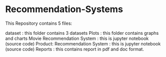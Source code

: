 # Recommendation-Systems

This Repository contains 5 files:

dataset : this folder contains  3 datasets
Plots : this folder contains graphs and charts
Movie Recommendation System : this is jupyter notebook (source code)
Product: Recommendation System : this is jupyter notebook (source code)
Reports : this contains  report in pdf and doc format.
